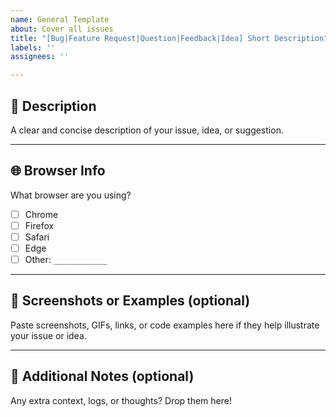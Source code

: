 ```yaml
---
name: General Template
about: Cover all issues
title: "[Bug|Feature Request|Question|Feedback|Idea] Short Description"
labels: ''
assignees: ''

---
```


## 📄 Description

A clear and concise description of your issue, idea, or suggestion.

---

## 🌐 Browser Info

What browser are you using?

- [ ] Chrome
- [ ] Firefox
- [ ] Safari
- [ ] Edge
- [ ] Other: `____________`

---

## 📸 Screenshots or Examples (optional)

Paste screenshots, GIFs, links, or code examples here if they help illustrate your issue or idea.

---

## 💬 Additional Notes (optional)

Any extra context, logs, or thoughts? Drop them here!
